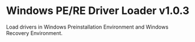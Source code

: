 # Windows PE/RE Driver Loader v1.0.3
Load drivers in Windows Preinstallation Environment and Windows Recovery Environment.
